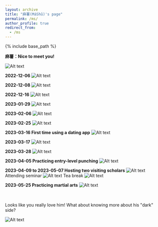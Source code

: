 ```yaml
---
layout: archive
title: "麻薯(MáShǔ)'s page"
permalink: /ms/
author_profile: true
redirect_from:
  - /ms
---
```


{% include base_path %}

**麻薯：Nice to meet you!**

![Alt text](https://rihuanhuang.github.io/images/MS/20230112.jpg "N2MY")

**2022-12-06**
![Alt text](https://rihuanhuang.github.io/images/MS/20221206.jpg "2022_12_06")

**2022-12-08**
![Alt text](https://rihuanhuang.github.io/images/MS/20221208.jpg "2022_12_08")

**2022-12-16**
![Alt text](https://rihuanhuang.github.io/images/MS/20221216.jpg "2022_12_16")

**2023-01-29**
![Alt text](https://rihuanhuang.github.io/images/MS/20230129.jpg "2023_01_29")

**2023-02-06**
![Alt text](https://rihuanhuang.github.io/images/MS/20230206.jpg "2023_02_06")

**2023-02-25**
![Alt text](https://rihuanhuang.github.io/images/MS/20230225.jpg "2023_02_25")

**2023-03-16 First time using a dating app** 
![Alt text](https://rihuanhuang.github.io/images/MS/20230316.jpg "2023_03_16")

**2023-03-17**
![Alt text](https://rihuanhuang.github.io/images/MS/20230317.jpg "2023_03_17")

**2023-03-28**
![Alt text](https://rihuanhuang.github.io/images/MS/20230328.jpg "2023_03_28")

**2023-04-05 Practicing entry-level punching**
![Alt text](https://rihuanhuang.github.io/images/MS/20230405.jpg "2023_04_05")

**2023-04-09 to 2023-05-07 Hosting two visiting scholars**
![Alt text](https://rihuanhuang.github.io/images/MS/20230409.jpg "Gathering")
Attending seminar
![Alt text](https://rihuanhuang.github.io/images/MS/Seminar.jpg "Seminar")
Tea break
![Alt text](https://rihuanhuang.github.io/images/MS/TeaBreak.jpg "Tea Break")

**2023-05-25 Practicing martial arts** 
![Alt text](https://rihuanhuang.github.io/images/MS/20230525.jpg "2023_05_25")

<br>
<br>
Looks like you really love him! What about knowing more about his "dark" side?

<br>

![Alt text](https://rihuanhuang.github.io/images/MS/meme.png "meme")